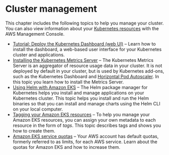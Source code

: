 # Cluster management<a name="eks-managing"></a>

This chapter includes the following topics to help you manage your cluster\. You can also view information about your [Kubernetes resources](view-kubernetes-resources.md) with the AWS Management Console\.
+ [Tutorial: Deploy the Kubernetes Dashboard \(web UI\)](dashboard-tutorial.md) – Learn how to install the dashboard, a web\-based user interface for your Kubernetes cluster and applications\.
+ [Installing the Kubernetes Metrics Server](metrics-server.md) – The Kubernetes Metrics Server is an aggregator of resource usage data in your cluster\. It is not deployed by default in your cluster, but is used by Kubernetes add\-ons, such as the Kubernetes Dashboard and [Horizontal Pod Autoscaler](horizontal-pod-autoscaler.md)\. In this topic you learn how to install the Metrics Server\.
+ [Using Helm with Amazon EKS](helm.md) – The Helm package manager for Kubernetes helps you install and manage applications on your Kubernetes cluster\. This topic helps you install and run the Helm binaries so that you can install and manage charts using the Helm CLI on your local computer\. 
+ [Tagging your Amazon EKS resources](eks-using-tags.md) – To help you manage your Amazon EKS resources, you can assign your own metadata to each resource in the form of *tags*\. This topic describes tags and shows you how to create them\. 
+ [Amazon EKS service quotas](service-quotas.md) – Your AWS account has default quotas, formerly referred to as limits, for each AWS service\. Learn about the quotas for Amazon EKS and how to increase them\.